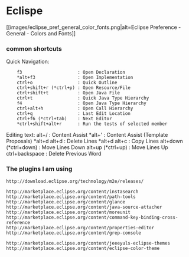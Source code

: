 # Eclispe #

[[images/eclipse_pref_general_color_fonts.png|alt=Eclipse Preference - General - Colors and Fonts]]

### common shortcuts ###
Quick Navigation:
```
    f3                     : Open Declaration
    *alt+f3                : Open Implementation
    ctrl+o                 : Quick Outline
    ctrl+shift+r (*ctrl+p) : Open Resource/File
    ctrl+shift+t           : Open Java File
    ctrl+t                 : Quick Java Type Hierarchy
    f4                     : Open Java Type Hierarchy
    ctrl+alt+h             : Open Call Hierarchy
    ctrl+q                 : Last Edit Location
    ctrl+f6 (*ctrl+tab)    : Next Editor
    *ctrl+shift+alt+r      : Run the tests of selected member
```
Editing text:
    alt+/                  : Content Assist
    *alt+'                 : Content Assist (Template Proposals)
    *alt+d alt+d           : Delete Lines
    *alt+d alt+c           : Copy Lines
    alt+down (*ctrl+down)  : Move Lines Down
    alt+up (*ctrl+up)      : Move Lines Up
    ctrl+backspace         : Delete Previous Word

### The plugins I am using ###
	http://download.eclipse.org/technology/m2e/releases/

	http://marketplace.eclipse.org/content/instasearch
	http://marketplace.eclipse.org/content/path-tools
	http://marketplace.eclipse.org/content/glance
	http://marketplace.eclipse.org/content/java-source-attacher
	http://marketplace.eclipse.org/content/moreunit
	http://marketplace.eclipse.org/content/command-key-binding-cross-reference
	http://marketplace.eclipse.org/content/properties-editor
	http://marketplace.eclipse.org/content/grep-console

	http://marketplace.eclipse.org/content/jeeeyuls-eclipse-themes
	http://marketplace.eclipse.org/content/eclipse-color-theme
